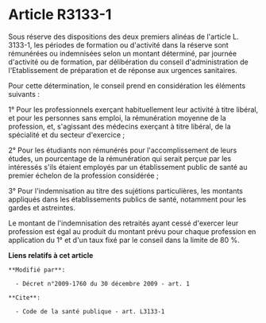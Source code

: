 # Article R3133-1

Sous réserve des dispositions des deux premiers alinéas de l'article L. 3133-1, les périodes de formation ou d'activité dans
la réserve sont rémunérées ou indemnisées selon un montant déterminé, par journée d'activité ou de formation, par
délibération du conseil d'administration de l'Etablissement de préparation et de réponse aux urgences sanitaires. 

Pour cette détermination, le conseil prend en considération les éléments suivants : 

1° Pour les professionnels exerçant habituellement leur activité à titre libéral, et pour les personnes sans emploi, la
rémunération moyenne de la profession, et, s'agissant des médecins exerçant à titre libéral, de la spécialité et du secteur
d'exercice ; 

2° Pour les étudiants non rémunérés pour l'accomplissement de leurs études, un pourcentage de la rémunération qui serait
perçue par les intéressés s'ils étaient employés par un établissement public de santé au premier échelon de la profession
considérée ; 

3° Pour l'indemnisation au titre des sujétions particulières, les montants appliqués dans les établissements publics de
santé, notamment pour les gardes et astreintes. 

Le montant de l'indemnisation des retraités ayant cessé d'exercer leur profession est égal au produit du montant prévu pour
chaque profession en application du 1° et d'un taux fixé par le conseil dans la limite de 80 %.

**Liens relatifs à cet article**

	**Modifié par**:

	  - Décret n°2009-1760 du 30 décembre 2009 - art. 1

	**Cite**:

	  - Code de la santé publique - art. L3133-1
